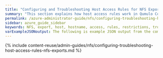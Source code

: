 ```yaml
---
title: "Configuring and Troubleshooting Host Access Rules for NFS Exports in Qumulo Core"
summary: "This section explains how host access rules work in Qumulo Core and how to configure and troubleshoot them."
permalink: /azure-administrator-guide/nfs/configuring-troubleshooting-host-access-rules-nfs-exports.html
sidebar: azure_guide_sidebar
keywords: NFS, export, host, hostname, access, rules, restrictions, troubleshooting
varExampleJSONoutput: The following is example JSON output from the command.
---
```


{% include content-reuse/admin-guides/nfs/configuring-troubleshooting-host-access-rules-nfs-exports.md %}
